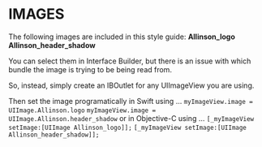 
# IMAGES


The following images are included in this style guide:
**Allinson_logo**
**Allinson_header_shadow**

You can select them in Interface Builder, but there is an issue with which bundle the image is trying to be being read from.

So, instead, simply create an IBOutlet for any UIImageView you are using.

Then set the image programatically in Swift using ...
`myImageView.image = UIImage.Allinson.logo`
`myImageView.image = UIImage.Allinson.header_shadow`
or in Objective-C using ...
`[_myImageView setImage:[UIImage Allinson_logo]];`
`[_myImageView setImage:[UIImage Allinson_header_shadow]];`
